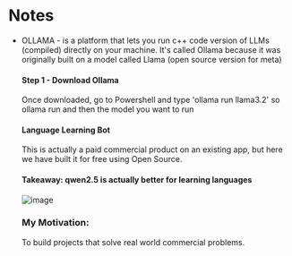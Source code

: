 # Notes
- OLLAMA - is a platform that lets you run c++ code version of LLMs (compiled) directly on your machine. It's called Ollama because it was originally built on a model called Llama (open source version for meta)

  #### Step 1 - Download Ollama
  Once downloaded, go to Powershell and type 'ollama run llama3.2' so ollama run and then the model you want to run
  #### Language Learning Bot 
  This is actually a paid commercial product on an existing app, but here we have built it for free using Open Source. 
  #### Takeaway: qwen2.5 is actually better for learning languages

  ![image](https://github.com/user-attachments/assets/a01fcf28-1f21-474a-a643-92ad6a93b983)

  ### My Motivation:
  To build projects that solve real world commercial problems.
